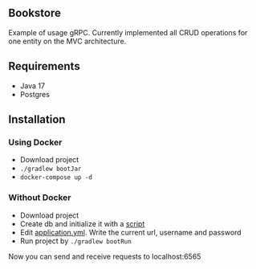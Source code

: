 ## Bookstore

Example of usage gRPC. Currently implemented all CRUD operations for one entity on the MVC architecture.

## Requirements

- Java 17
- Postgres

## Installation

### Using Docker

- Download project
- `./gradlew bootJar`
- `docker-compose up -d`

### Without Docker

- Download project
- Create db and initialize it with a [script](src/main/resources/sql/init.sql)
- Edit [application.yml](src/main/resources/application.yml). Write the current url, username and
  password
- Run project by `./gradlew bootRun`

Now you can send and receive requests to localhost:6565